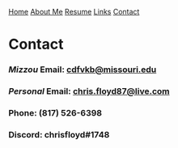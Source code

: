 [Home](README.md) 
[About Me](AboutMe.md) [Resume](Resume.md) [Links](links.md) [Contact](contact.md)

# Contact 

### *Mizzou* Email: cdfvkb@missouri.edu
### *Personal* Email: chris.floyd87@live.com
### Phone: (817) 526-6398

### Discord: chrisfloyd#1748

